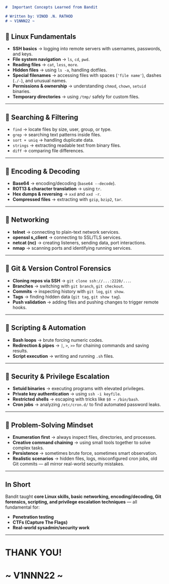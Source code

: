 

```markdown
#  Important Concepts Learned from Bandit  

# Written by: VINOD .N. RATHOD  
# ~ V1NNN22 ~
````

## 🔹 Linux Fundamentals  
* **SSH basics** → logging into remote servers with usernames, passwords, and keys.  
* **File system navigation** → `ls`, `cd`, `pwd`.  
* **Reading files** → `cat`, `less`, `more`.  
* **Hidden files** → using `ls -a`, handling dotfiles.  
* **Special filenames** → accessing files with spaces (`'file name'`), dashes (`./-`), and unusual names.  
* **Permissions & ownership** → understanding `chmod`, `chown`, `setuid` binaries.  
* **Temporary directories** → using `/tmp/` safely for custom files.  

---

## 🔹 Searching & Filtering  
* `find` → locate files by size, user, group, or type.  
* `grep` → searching text patterns inside files.  
* `sort + uniq` → handling duplicate data.  
* `strings` → extracting readable text from binary files.  
* `diff` → comparing file differences.  

---

## 🔹 Encoding & Decoding  
* **Base64** → encoding/decoding (`base64 --decode`).  
* **ROT13 & character translation** → using `tr`.  
* **Hex dumps & reversing** → `xxd` and `xxd -r`.  
* **Compressed files** → extracting with `gzip`, `bzip2`, `tar`.  

---

## 🔹 Networking  
* **telnet** → connecting to plain-text network services.  
* **openssl s_client** → connecting to SSL/TLS services.  
* **netcat (nc)** → creating listeners, sending data, port interactions.  
* **nmap** → scanning ports and identifying running services.  

---

## 🔹 Git & Version Control Forensics  
* **Cloning repos via SSH** → `git clone ssh://...:2220/...`.  
* **Branches** → switching with `git branch`, `git checkout`.  
* **Commits** → inspecting history with `git log`, `git show`.  
* **Tags** → finding hidden data (`git tag`, `git show tag`).  
* **Push validation** → adding files and pushing changes to trigger remote hooks.  

---

## 🔹 Scripting & Automation  
* **Bash loops** → brute forcing numeric codes.  
* **Redirection & pipes** → `|`, `>`, `>>` for chaining commands and saving results.  
* **Script execution** → writing and running `.sh` files.  

---

## 🔹 Security & Privilege Escalation  
* **Setuid binaries** → executing programs with elevated privileges.  
* **Private key authentication** → using `ssh -i keyfile`.  
* **Restricted shells** → escaping with tricks like `$0 → /bin/bash`.  
* **Cron jobs** → analyzing `/etc/cron.d/` to find automated password leaks.  

---

## 🔹 Problem-Solving Mindset  
* **Enumeration first** → always inspect files, directories, and processes.  
* **Creative command chaining** → using small tools together to solve complex tasks.  
* **Persistence** → sometimes brute force, sometimes smart observation.  
* **Realistic scenarios** → hidden files, logs, misconfigured cron jobs, old Git commits — all mirror real-world security mistakes.  

---

##  In Short  
Bandit taught **core Linux skills, basic networking, encoding/decoding, Git forensics, scripting, and privilege escalation techniques** — all fundamental for:  
* **Penetration testing**  
* **CTFs (Capture The Flags)**  
* **Real-world sysadmin/security work**  

---
# THANK YOU!
# \~ **V1NNN22** \~

